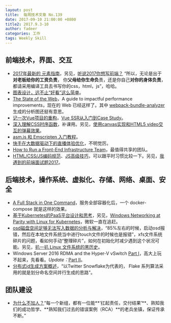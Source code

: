 ```yaml
---
layout: post
title:  每周技术文章 No.139
date: 2017-09-10 21:00:00 +0800
title2: 2017.9.3-10
author: fadeer
categories: 工作
tags: Weekly Skill
---
```


前端技术，界面、交互
----
* [2017年最新的 <head> 元素指南](http://www.css88.com/archives/8052)，另见，[听说2017你想写前端？](https://segmentfault.com/a/1190000011001037) “所以，无论是出于**对老板给你的工资负责**， 你**父母给你生命负**责，还是你自己**对你的身体负责**，都请采用编译工具去书写你的css，html，js”，哈哈。
* [图表设计，远不止“好看”这么简单](http://www.uisdc.com/chart-design-apply)。
* [The State of the Web](https://medium.com/@fox/talk-the-state-of-the-web-3e12f8e413b3)，A guide to impactful performance improvements，现在的 Web 已经这样了。其中 [webpack-bundle-analyzer](https://www.npmjs.com/package/webpack-bundle-analyzer) 生成的分析图还挺有意思。
* [记一次Vue项目的重构](https://mp.weixin.qq.com/s/sJXyo63Ym71EHyTc0QQqJA)，[Vue SSR从入门到Case Study](http://mp.weixin.qq.com/s/_IEmV0J5tmVegfRo5gUf4w)。
* [深入理解CSS时序函数](https://segmentfault.com/a/1190000011019534)，补课用。另见，[使用canvas实现和HTML5 video交互的弹幕效果](http://www.zhangxinxu.com/wordpress/2017/09/html5-canvas-video-barrage/)。
* [asm.js 和 Emscripten 入门教程](http://www.ruanyifeng.com/blog/2017/09/asmjs_emscripten.html)。
* [快手在大数据驱动下的直播体验优化](http://www.infoq.com/cn/news/2017/09/streaming-Pipeline-kuaishou)，不明觉厉。
* [How to Run a Front-End Infrastructure Team](http://tech.adroll.com/blog/frontend/2017/08/29/how-to-run-a-front-end-infrastructure-team.html)，最值得共享的团队。
* [HTML/CSS/JS编码规范](https://fed.renren.com/2017/08/20/html-css-js-code-specification/)、[JS高级技巧](https://fed.renren.com/2017/09/03/js-profesional-skill/)，可以跟平时习惯比较一下。另见，[我遇到的前端面试题2017](https://segmentfault.com/a/1190000011091907)。

后端技术，操作系统、虚拟化、存储、网络、桌面、安全
----
* [A Full Stack in One Command](https://www.elastic.co/blog/a-full-stack-in-one-command)，服务全部容器化后，一个 docker-compose 就是这样的效果。
* [基于Kubernetes的PaaS平台设计和思考](http://dockone.io/article/2648)，另见，[Windows Networking at Parity with Linux for Kubernetes](http://blog.kubernetes.io/2017/09/windows-networking-at-parity-with-linux.html)，微软一直在追赶。
* [osd磁盘空间足够无法写入数据的分析与解决](http://ceph.com/planet/osd%E7%A3%81%E7%9B%98%E7%A9%BA%E9%97%B4%E8%B6%B3%E5%A4%9F%E6%97%A0%E6%B3%95%E5%86%99%E5%85%A5%E6%95%B0%E6%8D%AE%E7%9A%84%E5%88%86%E6%9E%90%E4%B8%8E%E8%A7%A3%E5%86%B3/)，“85%左右的时候，启动osd报错，然后在本地文件系统当中进行touch文件的时候也是报错”，xfs文件系统碎片的问题，看如何手动“整理碎片”，如何在初始化时减少遇到这个状况可能。另见，[扒一扒 Linux 文件系统的黑历史](https://zhuanlan.zhihu.com/p/28828826)。
* Windows Server 2016 RDMA and the Hyper-V vSwitch [Part I](https://blog.workinghardinit.work/2017/09/07/windows-server-2016-rdma-and-the-hyper-v-vswitch-part-i/)，高大上玩不起来，先看看。*Update：*[Part II](https://blog.workinghardinit.work/2017/09/13/windows-server-2016-rdma-and-the-hyper-v-vswitch-part-ii/)。
* [分布式id生成方案概述](https://segmentfault.com/a/1190000010978305)，“以Twitter Snowflake为代表的， Flake 系列算法采用的就是划分命名空间并行生成的思路”。

团队建设
----
* [为什么不加人？](http://www.cnblogs.com/zhengyun_ustc/p/moregun.html)“每一个新组，都有一位能**‘扛起责任，交付结果’**、熟知我们的成功哲学、**熟知我们过去的错误案例（RCA）**的老兵坐镇，保证传承不断。”


